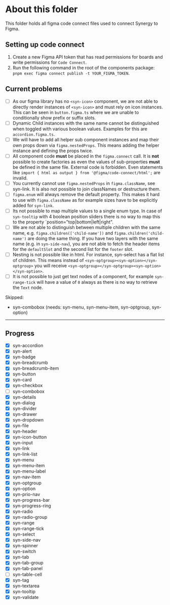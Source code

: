 # About this folder

This folder holds all figma code connect files used to connect Synergy to Figma.

## Setting up code connect

1. Create a new Figma API token that has read permissions for boards and write permissions for `Code Connect`.
2. Run the following command in the root of the components package: `pnpm exec figma connect publish -t YOUR_FIGMA_TOKEN`.

## Current problems

- [ ] As our figma library has no `<syn-icon>` component, we are not able to directly render instances of `<syn-icon>` and must rely on icon instances. This can be seen in `button.figma.ts` where we are unable to conditionally show prefix or suffix slots.
- [ ] Dynamic Child instances with the same name cannot be distinguished when toggled with various boolean values. Examples for this are `accordion.figma.ts`.
- [ ] We will have to add all helper sub component instances and map their own props down via `figma.nestedProps`. This means adding the helper instance and defining the props twice.
- [ ] All component code **must** be placed in the `figma.connect` call. It is **not** possible to create factories as even the values of sub-properties **must** be defined in the same file. External code is forbidden. Even statements like `import { html as output } from '@figma/code-connect/html';` are invalid.
- [ ] You currently cannot use `figma.nestedProps` in `figma.className`, see syn-link. It is also not possible to join classNames or destructure them.
- [ ] `figma.enum` will always remove the default property. This makes it hard to use with `figma.className` as for example sizes have to be explicitly added for `syn-link`.
- [ ] Its not possible to map multiple values to a single enum type. In case of `syn-tooltip` with 4 boolean position sliders there is no way to map this to the property `position="top|bottom|left|right".
- [ ] We are not able to distinguish between multiple children with the same name, e.g. `figma.children(['child-name'])` and `figma.children('child-name')` are doing the same thing. If you have two layers with the same name (e.g. in `syn-side-nav`), you are not able to fetch the header items for the `defaultSlot` and the second list for the `footer` slot.
- [ ] Nesting is not possible like in html. For instance, syn-select has a flat list of children. This means instead of `<syn-optgroup><syn-option></syn-optgroup>` you will receive `<syn-optgroup></syn-optgroup><syn-option></syn-option>`.
- [ ] It is not possible to just get text nodes of a component, for example `syn-range-tick` will have a value of `0` always as there is no way to retrieve the `Text` node.

Skipped:

- syn-combobox (needs: syn-menu, syn-menu-item, syn-optgroup, syn-option)

---

## Progress

- [x] syn-accordion
- [x] syn-alert
- [x] syn-badge
- [x] syn-breadcrumb
- [x] syn-breadcrumb-item
- [x] syn-button
- [x] syn-card
- [x] syn-checkbox
- [ ] syn-combobox
- [x] syn-details
- [x] syn-dialog
- [x] syn-divider
- [x] syn-drawer
- [x] syn-dropdown
- [x] syn-file
- [x] syn-header
- [x] syn-icon-button
- [x] syn-input
- [x] syn-link
- [x] syn-link-list
- [x] syn-menu
- [x] syn-menu-item
- [x] syn-menu-label
- [x] syn-nav-item
- [x] syn-optgroup
- [x] syn-option
- [x] syn-prio-nav
- [x] syn-progress-bar
- [x] syn-progress-ring
- [x] syn-radio
- [x] syn-radio-group
- [x] syn-range
- [x] syn-range-tick
- [x] syn-select
- [x] syn-side-nav
- [x] syn-spinner
- [x] syn-switch
- [x] syn-tab
- [x] syn-tab-group
- [x] syn-tab-panel
- [ ] syn-table-cell
- [x] syn-tag
- [x] syn-textarea
- [x] syn-tooltip
- [x] syn-validate
